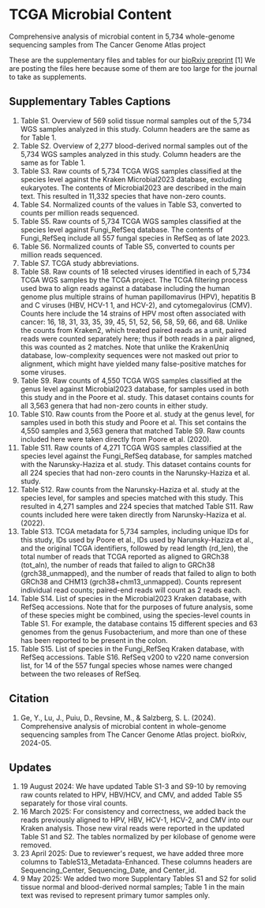 # TCGA Microbial Content
Comprehensive analysis of microbial content in 5,734 whole-genome sequencing samples from The Cancer Genome Atlas project

These are the supplementary files and tables for our [bioRxiv preprint](https://www.biorxiv.org/content/10.1101/2024.05.24.595788v3.full.pdf) [1]
We are posting the files here because some of them are too large for the journal to take as supplements.

## Supplementary Tables Captions
1. Table S1. Overview of 569 solid tissue normal samples out of the 5,734 WGS samples analyzed in this study. Column headers are the same as for Table 1.
2. Table S2. Overview of 2,277 blood-derived normal samples out of the 5,734 WGS samples analyzed in this study. Column headers are the same as for Table 1.
3. Table S3. Raw counts of 5,734 TCGA WGS samples classified at the species level against the Kraken Microbial2023 database, excluding eukaryotes. The contents of Microbial2023 are described in the main text. This resulted in 11,332 species that have non-zero counts.
4. Table S4. Normalized counts of the values in Table S3, converted to counts per million reads sequenced.
5. Table S5. Raw counts of 5,734 TCGA WGS samples classified at the species level against Fungi_RefSeq database. The contents of Fungi_RefSeq include all 557 fungal species in RefSeq as of late 2023.
6. Table S6. Normalized counts of Table S5, converted to counts per million reads sequenced.
7. Table S7. TCGA study abbreviations.
8. Table S8. Raw counts of 18 selected viruses identified in each of 5,734 TCGA WGS samples by the TCGA project. The TCGA filtering process used bwa to align reads against a database including the human genome plus multiple strains of human papillomavirus (HPV), hepatitis B and C viruses (HBV, HCV-1 1, and HCV-2), and cytomegalovirus (CMV). Counts here include the 14 strains of HPV most often associated with cancer: 16, 18, 31, 33, 35, 39, 45, 51, 52, 56, 58, 59, 66, and 68. Unlike the counts from Kraken2, which treated paired reads as a unit, paired reads were counted separately here; thus if both reads in a pair aligned, this was counted as 2 matches. Note that unlike the KrakenUniq database, low-complexity sequences were not masked out prior to alignment, which might have yielded many false-positive matches for some viruses.
9. Table S9. Raw counts of 4,550 TCGA WGS samples classified at the genus level against Microbial2023 database, for samples used in both this study and in the Poore et al. study. This dataset contains counts for all 3,563 genera that had non-zero counts in either study.
10. Table S10. Raw counts from the Poore et al. study at the genus level, for samples used in both this study and Poore et al. This set contains the 4,550 samples and 3,563 genera that matched Table S9. Raw counts included here were taken directly from Poore et al. (2020).
11. Table S11. Raw counts of 4,271 TCGA WGS samples classified at the species level against the Fungi_RefSeq database, for samples matched with the Narunsky-Haziza et al. study. This dataset contains counts for all 224 species that had non-zero counts in the Narunsky-Haziza et al. study.
12. Table S12. Raw counts from the Narunsky-Haziza et al. study at the species level, for samples and species matched with this study. This resulted in 4,271 samples and 224 species that matched Table S11. Raw counts included here were taken directly from Narunsky-Haziza et al. (2022).
13. Table S13. TCGA metadata for 5,734 samples, including unique IDs for this study, IDs used by Poore et al., IDs used by Narunsky-Haziza et al., and the original TCGA identifiers, followed by read length (rd_len), the total number of reads that TCGA reported as aligned to GRCh38 (tot_aln), the number of reads that failed to align to GRCh38 (grch38_unmapped), and the number of reads that failed to align to both GRCh38 and CHM13 (grch38+chm13_unmapped). Counts represent individual read counts; paired-end reads will count as 2 reads each.
14. Table S14. List of species in the Microbial2023 Kraken database, with RefSeq accessions. Note that for the purposes of future analysis, some of these species might be combined, using the species-level counts in Table S1. For example, the database contains 15 different species and 63 genomes from the genus Fusobacterium, and more than one of these has been reported to be present in the colon.
15. Table S15. List of species in the Fungi_RefSeq Kraken database, with RefSeq accessions.
Table S16. RefSeq v200 to v220 name conversion list, for 14 of the 557 fungal species whose names were changed between the two releases of RefSeq.

## Citation
1. Ge, Y., Lu, J., Puiu, D., Revsine, M., & Salzberg, S. L. (2024). Comprehensive analysis of microbial content in whole-genome sequencing samples from The Cancer Genome Atlas project. bioRxiv, 2024-05.

## Updates
1. 19 August 2024: We have updated Table S1-3 and S9-10 by removing raw counts related to HPV, HBV/HCV, and CMV, and added Table S5 separately for those viral counts.
2. 16 March 2025: For consistency and correctness, we added back the reads previously aligned to HPV, HBV, HCV-1, HCV-2, and CMV into our Kraken analysis. Those new viral reads were reported in the updated Table S1 and S2. The tables normalized by per kilobase of genome were removed.
3. 23 April 2025: Due to reviewer's request, we have added three more columns to TableS13_Metadata-Enhanced. These columns headers are Sequencing_Center, Sequencing_Date, and Center_id.
4. 9 May 2025: We added two more Supplentary Tables S1 and S2 for solid tissue normal and blood-derived normal samples; Table 1 in the main text was revised to represent primary tumor samples only.
